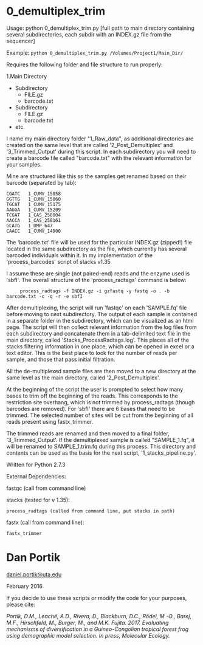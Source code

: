 # 0_demultiplex_trim

Usage: python 0_demultiplex_trim.py [full path to main directory containing several subdirectories, each subdir with an INDEX.gz file from the sequencer]

Example:
`python 0_demultiplex_trim.py /Volumes/Project1/Main_Dir/`

Requires the following folder and file structure to run properly:

1.Main Directory 
  * Subdirectory
    * FILE.gz
    * barcode.txt
  * Subdirectory
    * FILE.gz
    * barcode.txt
  * etc.

I name my main directory folder "1_Raw_data", as additional directories are created on the
same level that are called '2_Post_Demultiplex' and '3_Trimmed_Output' during this script.
In each subdirectory you will need to create a barcode file called "barcode.txt" with the relevant 
information for your samples.

Mine are structured like this so the samples get renamed based on their barcode (separated by tab):

```
CGATC	1_CUMV_15058
GGTTG	1_CUMV_15060
TGCAT	1_CUMV_15175
AAGGA	1_CUMV_15209
TCGAT	1_CAS_258004
AACCA	1_CAS_258161
GCATG	1_DMP_647
CAACC	1_CUMV_14900
```

The 'barcode.txt' file will be used for the particular INDEX.gz (zipped!) file located in the same subdirectory as the file,
which currently has several barcoded individuals within it. In my implementation of the 'process_barcodes' script of stacks v1.35

I assume these are single (not paired-end) reads and the enzyme used is 'sbfI'. The overall structure of the 'process_radtags'
command is below:

         process_radtags -f INDEX.gz -i gzfastq -y fastq -o . -b barcode.txt -c -q -r -e sbfI
         
After demultiplexing, the script will run 'fastqc' on each 'SAMPLE.fq' file before moving to next subdirectory. The output of 
each sample is contained in a separate folder in the subdirectory, which can be visualized as an html page.
The script will then collect relevant information from the log files from each subdirectory and concatenate them 
in a tab-delimited text file in the main directory, called 'Stacks_ProcessRadtags.log'. This places all of
the stacks filtering information in one place, which can be opened in excel or a text editor. This is 
the best place to look for the number of reads per sample, and those that pass initial filtration. 

All the de-multiplexed sample files are then moved to a new directory at the same level as the main directory,
called '2_Post_Demultiplex'.

At the beginning of the script the user is prompted to select how many bases to trim off the beginning of the reads. This
corresponds to the restriction site overhang, which is not trimmed by process_radtags (though barcodes are removed). For 'sbfI'
there are 6 bases that need to be trimmed. The selected number of sites will be cut from the beginning of all reads present
using fastx_trimmer.

The trimmed reads are renamed and then moved to a final folder, '3_Trimmed_Output'.  If the demultiplexed sample is called
"SAMPLE_1.fq", it will be renamed to SAMPLE_1.trim.fq during this process.  This directory and contents can be used as the basis for
the next script, '1_stacks_pipeline.py'.

Written for Python 2.7.3

External Dependencies:

fastqc (call from command line)

stacks (tested for v 1.35):

    process_radtags (called from command line, put stacks in path)
    
fastx (call from command line):

    fastx_trimmer


# Dan Portik

daniel.portik@uta.edu

February 2016


If you decide to use these scripts or modify the code for your purposes, please cite:

*Portik, D.M., Leaché, A.D., Rivera, D., Blackburn, D.C., Rödel, M.-O., Barej, M.F., 
Hirschfeld, M., Burger, M., and M.K. Fujita. 2017. Evaluating mechanisms of diversification 
in a Guineo-Congolian tropical forest frog using demographic model selection. 
In press, Molecular Ecology.*
